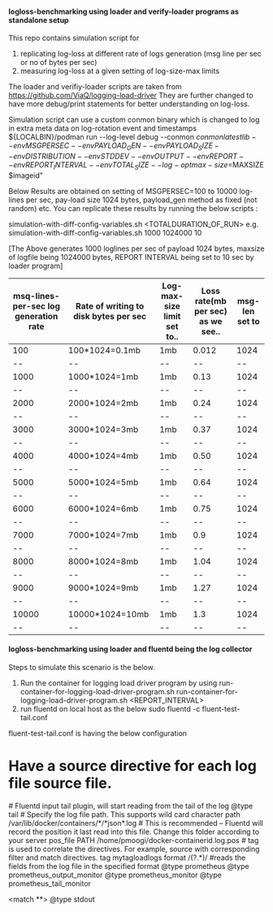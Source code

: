 #### logloss-benchmarking using loader and verify-loader programs as standalone setup

This repo contains simulation script for 
 1. replicating log-loss at different rate of logs generation (msg line per sec or no of bytes per sec)
 2. measuring log-loss at a given setting of log-size-max limits
 
 The loader and verifiy-loader scripts are taken from https://github.com/ViaQ/logging-load-driver
 They are further changed to have more debug/print statements for better understanding on log-loss.
 
 Simulation script can use a custom conmon binary which is changed to log in extra meta data on log-rotation event and timestamps
 ${LOCALBIN}/podman run --log-level debug --conmon $conmonlatestlib --env MSGPERSEC --env PAYLOAD_GEN --env PAYLOAD_SIZE --env DISTRIBUTION --env STDDEV --env OUTPUT  --env REPORT --env REPORT_INTERVAL --env TOTAL_SIZE --log-opt max-size=$MAXSIZE  $imageid" 
 
 
 
 Below Results are obtained on setting of MSGPERSEC=100 to 10000 log-lines per sec, pay-load size 1024 bytes, payload_gen method as fixed (not random) etc.
 You can replicate these results by running the below scripts :
 
 simulation-with-diff-config-variables.sh <MSGPERSEC> <MAXSIZE> <TOTALDURATION_OF_RUN>
 e.g. simulation-with-diff-config-variables.sh 1000 1024000 10 
 
 [The Above generates 1000 loglines per sec of payload 1024 bytes, maxsize of logfile being 1024000 bytes, REPORT INTERVAL being set to 10 sec by loader program]
 

|msq-lines-per-sec log generation rate | Rate of writing to disk bytes per sec | Log-max-size limit set to.. | Loss rate(mb per sec) as we see.. |msg-len set to |
|--|--|--|--|--|
|100  | 100*1024=0.1mb| 1mb | 0.012| 1024 |
|--|--|--|--|--|
|1000 | 1000*1024=1mb | 1mb | 0.13 | 1024 |
|--|--|--|--|--|
|2000 | 2000*1024=2mb | 1mb | 0.24 | 1024 |
|--|--|--|--|--|
|3000 | 3000*1024=3mb | 1mb | 0.37 | 1024 |
|--|--|--|--|--|
|4000 | 4000*1024=4mb | 1mb | 0.50 | 1024 |
|--|--|--|--|--|
|5000 | 5000*1024=5mb | 1mb | 0.64 | 1024 |
|--|--|--|--|--|
|6000 | 6000*1024=6mb | 1mb | 0.75 | 1024 |
|--|--|--|--|--|
|7000 | 7000*1024=7mb | 1mb | 0.9  | 1024 |
|--|--|--|--|--|
|8000 | 8000*1024=8mb | 1mb | 1.04 | 1024 |
|--|--|--|--|--|
|9000 |9000*1024=9mb  | 1mb | 1.27 | 1024 |
|--|--|--|--|--|
|10000|10000*1024=10mb|1mb  | 1.3  | 1024 |
|--|--|--|--|--|


#### logloss-benchmarking using loader and fluentd being the log collector
Steps to simulate this scenario is the below.
1. Run the container for logging load driver program by using run-container-for-logging-load-driver-program.sh 
run-container-for-logging-load-driver-program.sh <MSEPERSEC> <MAXSIZELOGFILE> <REPORT_INTERVAL>
2. run fluentd on local host as the below
 sudo fluentd -c fluent-test-tail.conf

fluent-test-tail.conf is having the below configuration 


# Have a source directive for each log file source file.
<source>
    # Fluentd input tail plugin, will start reading from the tail of the log
@type tail
    # Specify the log file path. This supports wild card character
path /var/lib/docker/containers/*/*json*.log
# This is recommended – Fluentd will record the position it last read into this file. Change this folder according to your server
pos_file PATH /home/pmoogi/docker-containerid.log.pos
# tag is used to correlate the directives. For example, source with corresponding filter and match directives.
tag mytagloadlogs
format /(?<message>.*)/
#reads the  fields from the log file in the specified format
</source>

<source>
 @type prometheus
</source>

<source>
  @type prometheus_output_monitor
</source>

<source>
  @type prometheus_monitor
</source>

<source>
  @type prometheus_tail_monitor
</source>

<match **>
  @type stdout
</match>
